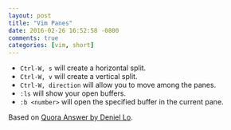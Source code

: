 ```yaml
---
layout: post
title: "Vim Panes"
date: 2016-02-26 16:52:58 -0800
comments: true
categories: [vim, short] 
---
```


* `Ctrl-W, s` will create a horizontal split.
* `Ctrl-W, v` will create a vertical split.
* `Ctrl-W, direction` will allow you to move among the panes.
* `:ls` will show your open buffers.
* `:b <number>` will open the specified buffer in the current pane.

Based on [Quora Answer by Deniel Lo](https://www.quora.com/How-do-I-switch-between-panes-in-split-mode-in-Vim).
